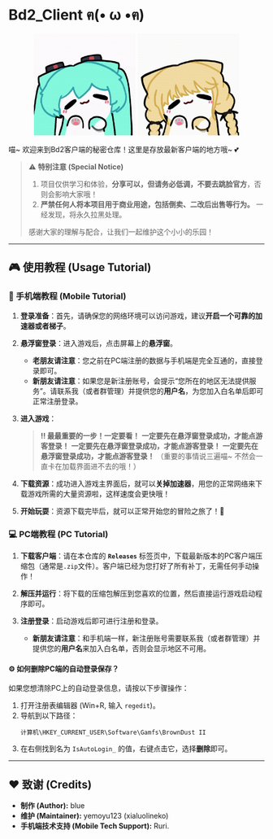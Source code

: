 # Bd2_Client ฅ(• ω •ฅ)

<p align="center">
  <img src="./assets/A74CA398376649E62945163BA63CAD19_0.gif" alt="Miku Dance" width="200">
  <img src="./assets/D40E811E08889855086CC7C89DE75F0D_0.gif" alt="Blonde Cat Girl Dance" width="200">
</p>

喵~ 欢迎来到Bd2客户端的秘密仓库！这里是存放最新客户端的地方哦~ 💕 

> ⚠️ **特别注意 (Special Notice)**
> 1.  项目仅供学习和体验，**分享可以，但请务必低调，不要去跳脸官方**，否则会影响大家哦！
> 2.  **严禁任何人将本项目用于商业用途，包括倒卖、二改后出售等行为。** 一经发现，将永久拉黑处理。
> 
> 感谢大家的理解与配合，让我们一起维护这个小小的乐园！

---

## 🎮 使用教程 (Usage Tutorial)

### 📱 手机端教程 (Mobile Tutorial)

1.  **登录准备**：首先，请确保您的网络环境可以访问游戏，建议**开启一个可靠的加速器或者梯子**。

2.  **悬浮窗登录**：进入游戏后，点击屏幕上的**悬浮窗**。
    * **老朋友请注意**：您之前在PC端注册的数据与手机端是完全互通的，直接登录即可。
    * **新朋友请注意**：如果您是新注册账号，会提示“您所在的地区无法提供服务”。请联系我（或者群管理）并提供您的**用户名**，为您加入白名单后即可正常注册登录。

3.  **进入游戏**：
    > **‼️ 最最重要的一步！一定要看！**
    > **一定要先在悬浮窗登录成功，才能点游客登录！**
    > **一定要先在悬浮窗登录成功，才能点游客登录！**
    > **一定要先在悬浮窗登录成功，才能点游客登录！**
    > （重要的事情说三遍喵~ 不然会一直卡在加载界面进不去的哦！）

4.  **下载资源**：成功进入游戏主界面后，就可以**关掉加速器**，用您的正常网络来下载游戏所需的大量资源啦，这样速度会更快哦！

5.  **开始玩耍**：资源下载完毕后，就可以正常开始您的冒险之旅了！🚀

### 💻 PC端教程 (PC Tutorial)

1.  **下载客户端**：请在本仓库的 **`Releases`** 标签页中，下载最新版本的PC客户端压缩包（通常是`.zip`文件）。客户端已经为您打好了所有补丁，无需任何手动操作！

2.  **解压并运行**：将下载的压缩包解压到您喜欢的位置，然后直接运行游戏启动程序即可。

3.  **注册登录**：启动游戏后即可进行注册和登录。
    * **新朋友请注意**：和手机端一样，新注册账号需要联系我（或者群管理）并提供您的**用户名**来加入白名单，否则会显示地区不可用。

#### ⚙️ **如何删除PC端的自动登录保存？**

如果您想清除PC上的自动登录信息，请按以下步骤操作：
1.  打开注册表编辑器 (Win+R, 输入 `regedit`)。
2.  导航到以下路径：
    ```
    计算机\HKEY_CURRENT_USER\Software\Gamfs\BrownDust II
    ```
3.  在右侧找到名为 `IsAutoLogin_` 的值，右键点击它，选择**删除**即可。

---

## ❤️ 致谢 (Credits)

* **制作 (Author):** blue
* **维护 (Maintainer):** yemoyu123 (xialuolineko)
* **手机端技术支持 (Mobile Tech Support):** Ruri.
